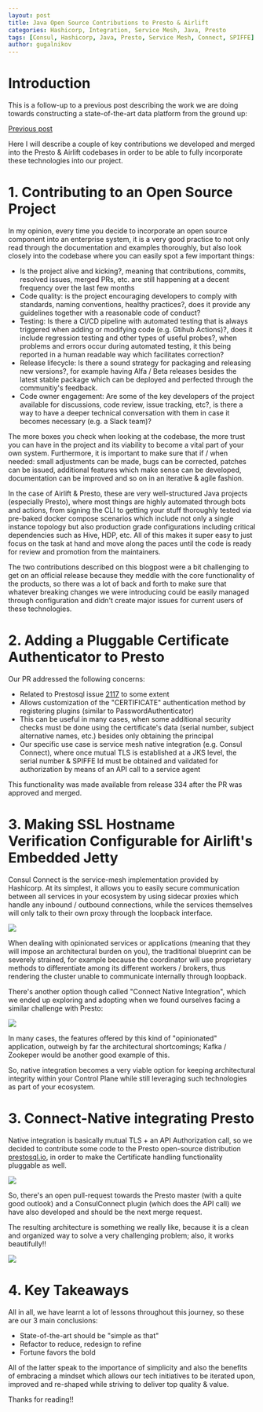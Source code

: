 ```yaml
---
layout: post
title: Java Open Source Contributions to Presto & Airlift
categories: Hashicorp, Integration, Service Mesh, Java, Presto
tags: [Consul, Hashicorp, Java, Presto, Service Mesh, Connect, SPIFFE]
author: gugalnikov
---
```


# Introduction

This is a follow-up to a previous post describing the work we are doing towards constructing a state-of-the-art data platform from the ground up:

[Previous post](https://www.youtube.com/watch?v=xV4JnJgOHXE)

Here I will describe a couple of key contributions we developed and merged into the Presto & Airlift codebases in order to be able to fully incorporate these technologies into our project.

# 1. Contributing to an Open Source Project

In my opinion, every time you decide to incorporate an open source component into an enterprise system, it is a very good practice to not only read through the documentation and examples thoroughly, but also look closely into the codebase where you can easily spot a few important things:

- Is the project alive and kicking?, meaning that contributions, commits, resolved issues, merged PRs, etc. are still happening at a decent frequency over the last few months
- Code quality: is the project encouraging developers to comply with standards, naming conventions, healthy practices?, does it provide any guidelines together with a reasonable code of conduct?
- Testing: Is there a CI/CD pipeline with automated testing that is always triggered when adding or modifying code (e.g. Gtihub Actions)?, does it include regression testing and other types of useful probes?, when problems and errors occur during automated testing, it this being reported in a human readable way which facilitates correction?
- Release lifecycle: Is there a sound strategy for packaging and releasing new versions?, for example having Alfa / Beta releases besides the latest stable package which can be deployed and perfected through the communitiy's feedback.
- Code owner engagement: Are some of the key developers of the project available for discussions, code review, issue tracking, etc?, is there a way to have a deeper technical conversation with them in case it becomes necessary (e.g. a Slack team)?

The more boxes you check when looking at the codebase, the more trust you can have in the project and its viability to become a vital part of your own system. Furthermore, it is important to make sure that if / when needed: small adjustments can be made, bugs can be corrected, patches can be issued, additional features which make sense can be developed, documentation can be improved and so on in an iterative & agile fashion.

In the case of Airlift & Presto, these are very well-structured Java projects (especially Presto), where most things are highly automated through bots and actions, from signing the CLI to getting your stuff thoroughly tested via pre-baked docker compose scenarios which include not only a single instance topology but also production grade configurations including critical dependencies such as Hive, HDP, etc. All of this makes it super easy to just focus on the task at hand and move along the paces until the code is ready for review and promotion from the maintainers.

The two contributions described on this blogpost were a bit challenging to get on an official release because they meddle with the core functionality of the products, so there was a lot of back and forth to make sure that whatever breaking changes we were introducing could be easily managed through configuration and didn't create major issues for current users of these technologies. 

# 2. Adding a Pluggable Certificate Authenticator to Presto

Our PR addressed the following concerns:

- Related to Prestosql issue [2117](https://github.com/prestosql/presto/issues/2117) to some extent
- Allows customization of the "CERTIFICATE" authentication method by registering plugins (similar to PasswordAuthenticator)
- This can be useful in many cases, when some additional security checks must be done using the certificate's data (serial number, subject alternative names, etc.) besides only obtaining the principal
- Our specific use case is service mesh native integration (e.g. Consul Connect), where once mutual TLS is established at a JKS level, the serial number & SPIFFE Id must be obtained and vaildated for authorization by means of an API call to a service agent

This functionality was made available from release 334 after the PR was approved and merged. 

# 3. Making SSL Hostname Verification Configurable for Airlift's Embedded Jetty

Consul Connect is the service-mesh implementation provided by Hashicorp. At its simplest, it allows you to easily secure communication between all services in your ecosystem by using sidecar proxies which handle any inbound / outbound connections, while the services themselves will only talk to their own proxy through the loopback interface.

![](/images/2020-02-20-A-Consul-Service-Mesh-Integration-Case-Study-with-Presto/connectsidecar.png)

When dealing with opinionated services or applications (meaning that they will impose an architectural burden on you), the traditional blueprint can be severely strained, for example because the coordinator will use proprietary methods to differentiate among its different workers / brokers, thus rendering the cluster unable to communicate internally through loopback. 

There's another option though called "Connect Native Integration", which we ended up exploring and adopting when we found ourselves facing a similar challenge with Presto:

![](/images/2020-02-20-A-Consul-Service-Mesh-Integration-Case-Study-with-Presto/consulconnect.png)

In many cases, the features offered by this kind of "opinionated" application, outweigh by far the architectural shortcomings; Kafka / Zookeper would be another good example of this. 

So, native integration becomes a very viable option for keeping architectural integrity within your Control Plane while still leveraging such technologies as part of your ecosystem.

# 3. Connect-Native integrating Presto

Native integration is basically mutual TLS + an API Authorization call, so we decided to contribute some code to the Presto open-source distribution [prestosql.io](https://prestosql.io), in order to make the Certificate handling functionality pluggable as well. 

![](/images/2020-02-20-A-Consul-Service-Mesh-Integration-Case-Study-with-Presto/contrib.png)

So, there's an open pull-request towards the Presto master (with a quite good outlook) and a ConsulConnect plugin (which does the API call) we have also developed and should be the next merge request.

The resulting architecture is something we really like, because it is a clean and organized way to solve a very challenging problem; also, it works beautifully!!

![](/images/2020-02-20-A-Consul-Service-Mesh-Integration-Case-Study-with-Presto/architecture.png)

# 4. Key Takeaways

All in all, we have learnt a lot of lessons throughout this journey, so these are our 3 main conclusions:

- State-of-the-art should be "simple as that"
- Refactor to reduce, redesign to refine
- Fortune favors the bold

All of the latter speak to the importance of simplicity and also the benefits of embracing a mindset which allows our tech initiatives to be iterated upon, improved and re-shaped while striving to deliver top quality & value.

Thanks for reading!!
